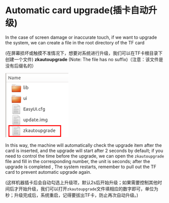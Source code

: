 # Automatic card upgrade(插卡自动升级)
In the case of screen damage or inaccurate touch, if we want to upgrade the system, we can create a file in the root directory of the TF card

(在屏幕损坏或触摸不准情况下，想要对系统进行升级，我们可以在TF卡根目录下创建一个文件)
**zkautoupgrade** (Note: The file has no suffix)（注意：该文件是没有后缀名的）  

![](images/Screenshotfrom2018-06-07195801.png)

In this way, the machine will automatically check the upgrade item after the card is inserted, and the upgrade will start after 2 seconds by default; if you need to control the time before the upgrade, we can open the `zkautoupgrade` file and fill in the corresponding number, the unit is seconds; after the upgrade is completed , The system restarts, remember to pull out the TF card to prevent automatic upgrade again.

(这样机器插卡后会自动勾选上升级项，默认2s后开始升级；如果需要控制其他时间后才开始升级，我们可以打开`zkautoupgrade`文件填相应的数字即可，单位为秒；升级完成后，系统重启，记得要拔出TF卡，防止再次自动升级。)